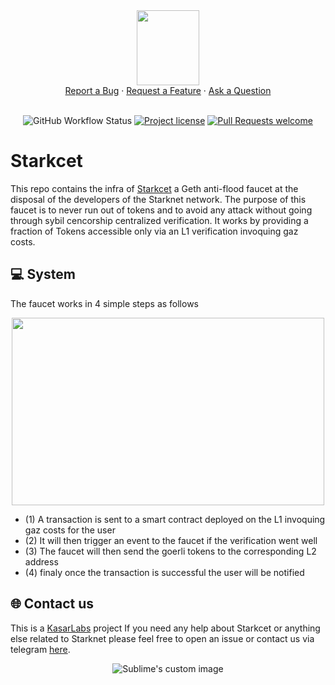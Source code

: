 <div align="center">
  <img src="https://i.ibb.co/P4wgv99/t-l-chargement.png" height="120" width="100">
  <br />
  <a href="https://github.com/kasarlabs/starkcet/issues/new?assignees=&labels=bug&template=01_BUG_REPORT.md&title=bug%3A+">Report a Bug</a>
  ·
  <a href="https://github.com/kasarlabs/starkcet/issues/new?assignees=&labels=enhancement&template=02_FEATURE_REQUEST.md&title=feat%3A+">Request a Feature</a>
  ·
  <a href="https://github.com/kasarlabs/starkcet/discussions">Ask a Question</a>
</div>

<div align="center">
<br />

![GitHub Workflow Status](https://img.shields.io/github/actions/workflow/status/kasarlabs/starkcet/ci.yml?branch=main)
[![Project license](https://img.shields.io/github/license/kasarlabs/starkcet.svg?style=flat-square)](LICENSE)
[![Pull Requests welcome](https://img.shields.io/badge/PRs-welcome-ff69b4.svg?style=flat-square)](https://github.com/kasarlabs/starkcet/issues?q=is%3Aissue+is%3Aopen+label%3A%22help+wanted%22)

</div>

# Starkcet

This repo contains the infra of [Starkcet](https://starkcet.com) a Geth anti-flood faucet at the disposal of the developers of the Starknet network. The purpose of this faucet is to never run out of tokens and to avoid any attack without going through sybil cencorship centralized verification. It works by providing a fraction of Tokens accessible only via an L1 verification invoquing gaz costs.

## 💻 System

The faucet works in 4 simple steps as follows

<div align="center">
  <img src="https://i.ibb.co/tMvxHnX/starkcet-Schema.png" height="300" width="500">
</div>

- (1) A transaction is sent to a smart contract deployed on the L1 invoquing gaz costs for the user
- (2) It will then trigger an event to the faucet if the verification went well
- (3) The faucet will then send the goerli tokens to the corresponding L2 address
- (4) finaly once the transaction is successful the user will be notified 

## 🌐 Contact us

This is a [KasarLabs](https://twitter.com/kasarlabs) project If you need any help about Starkcet or anything else related to Starknet please feel free to open an issue or contact us via telegram [here](https://t.me/antiyro).

<p align="center">
  <img src="https://i.ibb.co/BNjdJdg/Kasarlabs-logo.png" alt="Sublime's custom image"/>
</p>